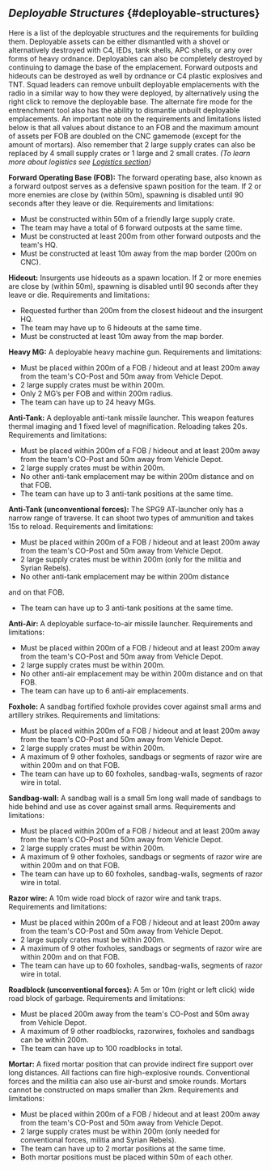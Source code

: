 ## _Deployable Structures_ {#deployable-structures}

Here is a list of the deployable structures and the requirements for building them. Deployable assets can be either dismantled with a shovel or alternatively destroyed with C4, IEDs, tank shells, APC shells, or any over forms of heavy ordnance. Deployables can also be completely destroyed by continuing to damage the base of the emplacement. Forward outposts and hideouts can be destroyed as well by ordnance or C4 plastic explosives and TNT. Squad leaders can remove unbuilt deployable emplacements with the radio in a similar way to how they were deployed, by alternatively using the right click to remove the deployable base. The alternate fire mode for the entrenchment tool also has the ability to dismantle unbuilt deployable emplacements. An important note on the requirements and limitations listed below is that all values about distance to an FOB and the maximum amount of assets per FOB are doubled on the CNC gamemode (except for the amount of mortars). Also remember that 2 large supply crates can also be replaced by 4 small supply crates or 1 large and 2 small crates. _(To learn more about logistics see_ [_Logistics section_](../the_basics/logistics.md)_)_

**Forward Operating Base (FOB):** The forward operating base, also known as a forward outpost serves as a defensive spawn position for the team. If 2 or more enemies are close by (within 50m), spawning is disabled until 90 seconds after they leave or die. Requirements and limitations:

*   Must be constructed within 50m of a friendly large supply crate.
*   The team may have a total of 6 forward outposts at the same time.
*   Must be constructed at least 200m from other forward outposts and the team&#039;s HQ.
*   Must be constructed at least 10m away from the map border (200m on CNC).

**Hideout:** Insurgents use hideouts as a spawn location. If 2 or more enemies are close by (within 50m), spawning is disabled until 90 seconds after they leave or die. Requirements and limitations:

*   Requested further than 200m from the closest hideout and the insurgent HQ.
*   The team may have up to 6 hideouts at the same time.
*   Must be constructed at least 10m away from the map border.

**Heavy MG:** A deployable heavy machine gun. Requirements and limitations:

*   Must be placed within 200m of a FOB / hideout and at least 200m away from the team&#039;s CO-Post and 50m away from Vehicle Depot.
*   2 large supply crates must be within 200m.
*   Only 2 MG’s per FOB and within 200m radius.
*   The team can have up to 24 heavy MGs.

**Anti-Tank:** A deployable anti-tank missile launcher. This weapon features thermal imaging and 1 fixed level of magnification. Reloading takes 20s. Requirements and limitations:

*   Must be placed within 200m of a FOB / hideout and at least 200m away from the team&#039;s CO-Post and 50m away from Vehicle Depot.
*   2 large supply crates must be within 200m.
*   No other anti-tank emplacement may be within 200m distance and on that FOB.
*   The team can have up to 3 anti-tank positions at the same time.

**Anti-Tank (unconventional forces):** The SPG9 AT-launcher only has a narrow range of traverse. It can shoot two types of ammunition and takes 15s to reload. Requirements and limitations:

*   Must be placed within 200m of a FOB / hideout and at least 200m away from the team&#039;s CO-Post and 50m away from Vehicle Depot.
*   2 large supply crates must be within 200m (only for the militia and Syrian Rebels).
*   No other anti-tank emplacement may be within 200m distance

and on that FOB.

*   The team can have up to 3 anti-tank positions at the same time.

**Anti-Air:** A deployable surface-to-air missile launcher. Requirements and limitations:

*   Must be placed within 200m of a FOB / hideout and at least 200m away from the team&#039;s CO-Post and 50m away from Vehicle Depot.
*   2 large supply crates must be within 200m.
*   No other anti-air emplacement may be within 200m distance and on that FOB.
*   The team can have up to 6 anti-air emplacements.

**Foxhole:** A sandbag fortified foxhole provides cover against small arms and artillery strikes. Requirements and limitations:

*   Must be placed within 200m of a FOB / hideout and at least 200m away from the team&#039;s CO-Post and 50m away from Vehicle Depot.
*   2 large supply crates must be within 200m.
*   A maximum of 9 other foxholes, sandbags or segments of razor wire are within 200m and on that FOB.
*   The team can have up to 60 foxholes, sandbag-walls, segments of razor wire in total.

**Sandbag-wall:** A sandbag wall is a small 5m long wall made of sandbags to hide behind and use as cover against small arms. Requirements and limitations:

*   Must be placed within 200m of a FOB / hideout and at least 200m away from the team&#039;s CO-Post and 50m away from Vehicle Depot.
*   2 large supply crates must be within 200m.
*   A maximum of 9 other foxholes, sandbags or segments of razor wire are within 200m and on that FOB.
*   The team can have up to 60 foxholes, sandbag-walls, segments of razor wire in total.

**Razor wire:** A 10m wide road block of razor wire and tank traps. Requirements and limitations:

*   Must be placed within 200m of a FOB / hideout and at least 200m away from the team&#039;s CO-Post and 50m away from Vehicle Depot.
*   2 large supply crates must be within 200m.
*   A maximum of 9 other foxholes, sandbags or segments of razor wire are within 200m and on that FOB.
*   The team can have up to 60 foxholes, sandbag-walls, segments of razor wire in total.

**Roadblock (unconventional forces):** A 5m or 10m (right or left click) wide road block of garbage. Requirements and limitations:

*   Must be placed 200m away from the team&#039;s CO-Post and 50m away from Vehicle Depot.
*   A maximum of 9 other roadblocks, razorwires, foxholes and sandbags can be within 200m.
*   The team can have up to 100 roadblocks in total.

**Mortar:** A fixed mortar position that can provide indirect fire support over long distances. All factions can fire high-explosive rounds. Conventional forces and the militia can also use air-burst and smoke rounds. Mortars cannot be constructed on maps smaller than 2km. Requirements and limitations:

*   Must be placed within 200m of a FOB / hideout and at least 200m away from the team&#039;s CO-Post and 50m away from Vehicle Depot.
*   2 large supply crates must be within 200m (only needed for conventional forces, militia and Syrian Rebels).
*   The team can have up to 2 mortar positions at the same time.
*   Both mortar positions must be placed within 50m of each other.